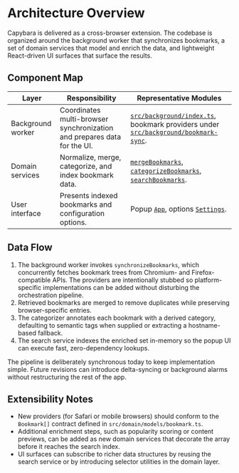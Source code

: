 # Architecture Overview

Capybara is delivered as a cross-browser extension. The codebase is organized around the background worker that synchronizes bookmarks, a set of domain services that model and enrich the data, and lightweight React-driven UI surfaces that surface the results.

## Component Map

| Layer | Responsibility | Representative Modules |
| --- | --- | --- |
| Background worker | Coordinates multi-browser synchronization and prepares data for the UI. | [`src/background/index.ts`](../../packages/web-extension/src/background/index.ts), bookmark providers under [`src/background/bookmark-sync`](../../packages/web-extension/src/background/bookmark-sync/).
| Domain services | Normalize, merge, categorize, and index bookmark data. | [`mergeBookmarks`](../../packages/web-extension/src/domain/services/merger.ts), [`categorizeBookmarks`](../../packages/web-extension/src/domain/services/categorizer.ts), [`searchBookmarks`](../../packages/web-extension/src/domain/services/search.ts).
| User interface | Presents indexed bookmarks and configuration options. | Popup [`App`](../../packages/web-extension/src/popup/App.tsx), options [`Settings`](../../packages/web-extension/src/options/settings.tsx).

## Data Flow

1. The background worker invokes `synchronizeBookmarks`, which concurrently fetches bookmark trees from Chromium- and Firefox-compatible APIs. The providers are intentionally stubbed so platform-specific implementations can be added without disturbing the orchestration pipeline.
2. Retrieved bookmarks are merged to remove duplicates while preserving browser-specific entries.
3. The categorizer annotates each bookmark with a derived category, defaulting to semantic tags when supplied or extracting a hostname-based fallback.
4. The search service indexes the enriched set in-memory so the popup UI can execute fast, zero-dependency lookups.

The pipeline is deliberately synchronous today to keep implementation simple. Future revisions can introduce delta-syncing or background alarms without restructuring the rest of the app.

## Extensibility Notes

- New providers (for Safari or mobile browsers) should conform to the `Bookmark[]` contract defined in `src/domain/models/bookmark.ts`.
- Additional enrichment steps, such as popularity scoring or content previews, can be added as new domain services that decorate the array before it reaches the search index.
- UI surfaces can subscribe to richer data structures by reusing the search service or by introducing selector utilities in the domain layer.
